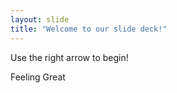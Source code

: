 ```yaml
---
layout: slide
title: "Welcome to our slide deck!"
---
```


Use the right arrow to begin!

Feeling Great
